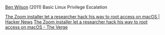 
[Ben Wilson](https://blog.g0tmi1k.com/2011/08/basic-linux-privilege-escalation/)
(2011) Basic Linux Privilege Escalation

[The Zoom installer let a researcher hack his way to root access on macOS | Hacker News](https://news.ycombinator.com/item?id=32447339)
[The Zoom installer let a researcher hack his way to root access on macOS - The Verge](https://www.theverge.com/2022/8/12/23303411/zoom-defcon-root-access-privilege-escalation-hack-patrick-wardle)
